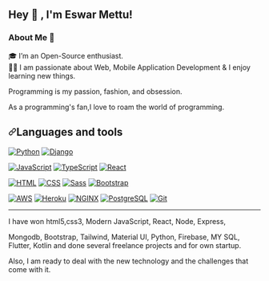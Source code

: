 <h2>Hey <g-emoji class="g-emoji" alias="wave" fallback-src="https://github.githubassets.com/images/icons/emoji/unicode/1f44b.png">👋</g-emoji>
, I'm Eswar Mettu!</h2>

<h3>About Me 🚀</h3>
🎓 I’m an Open-Source enthusiast.<br/>
👨‍💻 I am passionate about Web, Mobile Application Development & I enjoy learning new things.

Programming is my passion, fashion, and obsession.

As a programming's fan,I love to roam the world of programming.

<h2 dir="auto"><a id="user-content-languages-and-tools" class="anchor" aria-hidden="true" href="#languages-and-tools"><svg class="octicon octicon-link" viewBox="0 0 16 16" version="1.1" width="16" height="16" aria-hidden="true"><path fill-rule="evenodd" d="M7.775 3.275a.75.75 0 001.06 1.06l1.25-1.25a2 2 0 112.83 2.83l-2.5 2.5a2 2 0 01-2.83 0 .75.75 0 00-1.06 1.06 3.5 3.5 0 004.95 0l2.5-2.5a3.5 3.5 0 00-4.95-4.95l-1.25 1.25zm-4.69 9.64a2 2 0 010-2.83l2.5-2.5a2 2 0 012.83 0 .75.75 0 001.06-1.06 3.5 3.5 0 00-4.95 0l-2.5 2.5a3.5 3.5 0 004.95 4.95l1.25-1.25a.75.75 0 00-1.06-1.06l-1.25 1.25a2 2 0 01-2.83 0z"></path></svg></a>Languages and tools</h2>

<p dir="auto"><a target="_blank" rel="noopener noreferrer" href="https://camo.githubusercontent.com/85d7a2e75adeec32754e0376d152cb87725785965a4df4667f0f2b3a3bd9d61f/68747470733a2f2f696d672e736869656c64732e696f2f62616467652f2d707974686f6e2d6666666666663f7374796c653d666f722d7468652d6261646765266c6f676f3d707974686f6e"><img src="https://camo.githubusercontent.com/85d7a2e75adeec32754e0376d152cb87725785965a4df4667f0f2b3a3bd9d61f/68747470733a2f2f696d672e736869656c64732e696f2f62616467652f2d707974686f6e2d6666666666663f7374796c653d666f722d7468652d6261646765266c6f676f3d707974686f6e" alt="Python" title="Python" data-canonical-src="https://img.shields.io/badge/-python-ffffff?style=for-the-badge&amp;logo=python" style="max-width: 100%;"></a> <a target="_blank" rel="noopener noreferrer" href="https://camo.githubusercontent.com/cad60b1a775ff2aa7c3fa220605ef1dcd7c63fdaa8a91d096b734c268901aab8/68747470733a2f2f696d672e736869656c64732e696f2f62616467652f2d646a616e676f2d6666666666663f7374796c653d666f722d7468652d6261646765266c6f676f3d646a616e676f266c6f676f436f6c6f723d353042453935"><img src="https://camo.githubusercontent.com/cad60b1a775ff2aa7c3fa220605ef1dcd7c63fdaa8a91d096b734c268901aab8/68747470733a2f2f696d672e736869656c64732e696f2f62616467652f2d646a616e676f2d6666666666663f7374796c653d666f722d7468652d6261646765266c6f676f3d646a616e676f266c6f676f436f6c6f723d353042453935" alt="Django" title="Django" data-canonical-src="https://img.shields.io/badge/-django-ffffff?style=for-the-badge&amp;logo=django&amp;logoColor=50BE95" style="max-width: 100%;"></a></p>
<p dir="auto"><a target="_blank" rel="noopener noreferrer" href="https://camo.githubusercontent.com/2aea482b88d327a9d23f67d8e2413d91bb0fac57278785bb560123f4ae2a71da/68747470733a2f2f696d672e736869656c64732e696f2f62616467652f2d6a6176617363726970742d6666666666663f7374796c653d666f722d7468652d6261646765266c6f676f3d6a617661736372697074"><img src="https://camo.githubusercontent.com/2aea482b88d327a9d23f67d8e2413d91bb0fac57278785bb560123f4ae2a71da/68747470733a2f2f696d672e736869656c64732e696f2f62616467652f2d6a6176617363726970742d6666666666663f7374796c653d666f722d7468652d6261646765266c6f676f3d6a617661736372697074" alt="JavaScript" title="JavaScript" data-canonical-src="https://img.shields.io/badge/-javascript-ffffff?style=for-the-badge&amp;logo=javascript" style="max-width: 100%;"></a> <a target="_blank" rel="noopener noreferrer" href="https://camo.githubusercontent.com/de29f0af4c7c72297f8f07fedb17f408eb7b63c231b88f3d1b77c51e84909ced/68747470733a2f2f696d672e736869656c64732e696f2f62616467652f2d747970657363726970742d6666666666663f7374796c653d666f722d7468652d6261646765266c6f676f3d74797065736372697074"><img src="https://camo.githubusercontent.com/de29f0af4c7c72297f8f07fedb17f408eb7b63c231b88f3d1b77c51e84909ced/68747470733a2f2f696d672e736869656c64732e696f2f62616467652f2d747970657363726970742d6666666666663f7374796c653d666f722d7468652d6261646765266c6f676f3d74797065736372697074" alt="TypeScript" title="TypeScript" data-canonical-src="https://img.shields.io/badge/-typescript-ffffff?style=for-the-badge&amp;logo=typescript" style="max-width: 100%;"></a> <a target="_blank" rel="noopener noreferrer" href="https://camo.githubusercontent.com/f242ea98d28d375e5e3604183444599e5355c01135ee7c2b6cfc02d1bc85b6f6/68747470733a2f2f696d672e736869656c64732e696f2f62616467652f2d52656163742d6666666666663f7374796c653d666f722d7468652d6261646765266c6f676f3d7265616374"><img src="https://camo.githubusercontent.com/f242ea98d28d375e5e3604183444599e5355c01135ee7c2b6cfc02d1bc85b6f6/68747470733a2f2f696d672e736869656c64732e696f2f62616467652f2d52656163742d6666666666663f7374796c653d666f722d7468652d6261646765266c6f676f3d7265616374" alt="React" title="React" data-canonical-src="https://img.shields.io/badge/-React-ffffff?style=for-the-badge&amp;logo=react" style="max-width: 100%;"></a></p>
<p dir="auto"><a target="_blank" rel="noopener noreferrer" href="https://camo.githubusercontent.com/2ec9a4bbf42ae2f9f5e92c17154ef305813f429be0abf34168e613faeb6d5f65/68747470733a2f2f696d672e736869656c64732e696f2f62616467652f2d68746d6c2d6666666666663f7374796c653d666f722d7468652d6261646765266c6f676f3d68746d6c35"><img src="https://camo.githubusercontent.com/2ec9a4bbf42ae2f9f5e92c17154ef305813f429be0abf34168e613faeb6d5f65/68747470733a2f2f696d672e736869656c64732e696f2f62616467652f2d68746d6c2d6666666666663f7374796c653d666f722d7468652d6261646765266c6f676f3d68746d6c35" alt="HTML" title="HTML" data-canonical-src="https://img.shields.io/badge/-html-ffffff?style=for-the-badge&amp;logo=html5" style="max-width: 100%;"></a> <a target="_blank" rel="noopener noreferrer" href="https://camo.githubusercontent.com/47268fd3bb03e5368c902335f45abdb0cf5c61b7d97fb71d6ceb4472f8cbb023/68747470733a2f2f696d672e736869656c64732e696f2f62616467652f2d6373732d6666666666663f7374796c653d666f722d7468652d6261646765266c6f676f3d63737333266c6f676f436f6c6f723d323634444534"><img src="https://camo.githubusercontent.com/47268fd3bb03e5368c902335f45abdb0cf5c61b7d97fb71d6ceb4472f8cbb023/68747470733a2f2f696d672e736869656c64732e696f2f62616467652f2d6373732d6666666666663f7374796c653d666f722d7468652d6261646765266c6f676f3d63737333266c6f676f436f6c6f723d323634444534" alt="CSS" title="CSS" data-canonical-src="https://img.shields.io/badge/-css-ffffff?style=for-the-badge&amp;logo=css3&amp;logoColor=264DE4" style="max-width: 100%;"></a> <a target="_blank" rel="noopener noreferrer" href="https://camo.githubusercontent.com/577bac1d8e680c0b1cc901ebcceaa77890009dc1d6bcdbee9fa94a72c2933cc2/68747470733a2f2f696d672e736869656c64732e696f2f62616467652f2d736173732d6666666666663f7374796c653d666f722d7468652d6261646765266c6f676f3d73617373"><img src="https://camo.githubusercontent.com/577bac1d8e680c0b1cc901ebcceaa77890009dc1d6bcdbee9fa94a72c2933cc2/68747470733a2f2f696d672e736869656c64732e696f2f62616467652f2d736173732d6666666666663f7374796c653d666f722d7468652d6261646765266c6f676f3d73617373" alt="Sass" title="SASS" data-canonical-src="https://img.shields.io/badge/-sass-ffffff?style=for-the-badge&amp;logo=sass" style="max-width: 100%;"></a> <a target="_blank" rel="noopener noreferrer" href="https://camo.githubusercontent.com/451d5fc341e5617eef492c7049904e3443679a41ffc9e5ddde8e497b4956ed6d/68747470733a2f2f696d672e736869656c64732e696f2f62616467652f2d626f6f7473747261702d6666666666663f7374796c653d666f722d7468652d6261646765266c6f676f3d626f6f747374726170"><img src="https://camo.githubusercontent.com/451d5fc341e5617eef492c7049904e3443679a41ffc9e5ddde8e497b4956ed6d/68747470733a2f2f696d672e736869656c64732e696f2f62616467652f2d626f6f7473747261702d6666666666663f7374796c653d666f722d7468652d6261646765266c6f676f3d626f6f747374726170" alt="Bootstrap" title="Bootstrap" data-canonical-src="https://img.shields.io/badge/-bootstrap-ffffff?style=for-the-badge&amp;logo=bootstrap" style="max-width: 100%;"></a></p>
<p dir="auto"><a target="_blank" rel="noopener noreferrer" href="https://camo.githubusercontent.com/7ed2c603ad53e38117f29b992e5b3023dffa686137b67e66871de7f3b00020af/68747470733a2f2f696d672e736869656c64732e696f2f62616467652f2d616d617a6f6e2d6666666666663f7374796c653d666f722d7468652d6261646765266c6f676f3d616d617a6f6e2d617773266c6f676f436f6c6f723d454339313243"><img src="https://camo.githubusercontent.com/7ed2c603ad53e38117f29b992e5b3023dffa686137b67e66871de7f3b00020af/68747470733a2f2f696d672e736869656c64732e696f2f62616467652f2d616d617a6f6e2d6666666666663f7374796c653d666f722d7468652d6261646765266c6f676f3d616d617a6f6e2d617773266c6f676f436f6c6f723d454339313243" alt="AWS" title="AWS" data-canonical-src="https://img.shields.io/badge/-amazon-ffffff?style=for-the-badge&amp;logo=amazon-aws&amp;logoColor=EC912C" style="max-width: 100%;"></a> <a target="_blank" rel="noopener noreferrer" href="https://camo.githubusercontent.com/a6bc6f74dca6dcb0b1c9d6b43de9d55b044880d07c568466b96207bb6aac82da/68747470733a2f2f696d672e736869656c64732e696f2f62616467652f2d6865726f6b752d6666666666663f7374796c653d666f722d7468652d6261646765266c6f676f3d6865726f6b75266c6f676f436f6c6f723d373935383946"><img src="https://camo.githubusercontent.com/a6bc6f74dca6dcb0b1c9d6b43de9d55b044880d07c568466b96207bb6aac82da/68747470733a2f2f696d672e736869656c64732e696f2f62616467652f2d6865726f6b752d6666666666663f7374796c653d666f722d7468652d6261646765266c6f676f3d6865726f6b75266c6f676f436f6c6f723d373935383946" alt="Heroku" title="Heroku" data-canonical-src="https://img.shields.io/badge/-heroku-ffffff?style=for-the-badge&amp;logo=heroku&amp;logoColor=79589F" style="max-width: 100%;"></a> <a target="_blank" rel="noopener noreferrer" href="https://camo.githubusercontent.com/9545078853661ce0f29d39cc42a5b24893e3e33823ec5ee21beb4cce02d05a39/68747470733a2f2f696d672e736869656c64732e696f2f62616467652f2d6e67696e782d6666666666663f7374796c653d666f722d7468652d6261646765266c6f676f3d6e67696e78266c6f676f436f6c6f723d303039363339"><img src="https://camo.githubusercontent.com/9545078853661ce0f29d39cc42a5b24893e3e33823ec5ee21beb4cce02d05a39/68747470733a2f2f696d672e736869656c64732e696f2f62616467652f2d6e67696e782d6666666666663f7374796c653d666f722d7468652d6261646765266c6f676f3d6e67696e78266c6f676f436f6c6f723d303039363339" alt="NGINX" title="NGINX" data-canonical-src="https://img.shields.io/badge/-nginx-ffffff?style=for-the-badge&amp;logo=nginx&amp;logoColor=009639" style="max-width: 100%;"></a> <a target="_blank" rel="noopener noreferrer" href="https://camo.githubusercontent.com/16255c4e893c5cc6aed265022b5aaef250f5ed39257a14a2bdf793175b1d3586/68747470733a2f2f696d672e736869656c64732e696f2f62616467652f2d506f737467726553514c2d6666666666663f7374796c653d666f722d7468652d6261646765266c6f676f3d706f737467726573716c5f6261646765"><img src="https://camo.githubusercontent.com/16255c4e893c5cc6aed265022b5aaef250f5ed39257a14a2bdf793175b1d3586/68747470733a2f2f696d672e736869656c64732e696f2f62616467652f2d506f737467726553514c2d6666666666663f7374796c653d666f722d7468652d6261646765266c6f676f3d706f737467726573716c5f6261646765" alt="PostgreSQL" title="PostgreSQL" data-canonical-src="https://img.shields.io/badge/-PostgreSQL-ffffff?style=for-the-badge&amp;logo=postgresql_badge" style="max-width: 100%;"></a> <a target="_blank" rel="noopener noreferrer" href="https://camo.githubusercontent.com/898d044fe38b46c10ae169949f00d48c21c1501e854278c077b316cc0c5d90b4/68747470733a2f2f696d672e736869656c64732e696f2f62616467652f2d6769742d6666666666663f7374796c653d666f722d7468652d6261646765266c6f676f3d676974"><img src="https://camo.githubusercontent.com/898d044fe38b46c10ae169949f00d48c21c1501e854278c077b316cc0c5d90b4/68747470733a2f2f696d672e736869656c64732e696f2f62616467652f2d6769742d6666666666663f7374796c653d666f722d7468652d6261646765266c6f676f3d676974" alt="Git" title="Git" data-canonical-src="https://img.shields.io/badge/-git-ffffff?style=for-the-badge&amp;logo=git" style="max-width: 100%;"></a></p>
<hr>


I have won html5,css3, Modern JavaScript, React, Node, Express,

Mongodb, Bootstrap, Tailwind, Material UI, Python, Firebase, MY SQL, Flutter, Kotlin and done several freelance projects and for own startup.

Also, I am ready to deal with the new technology and the challenges that come with it.
